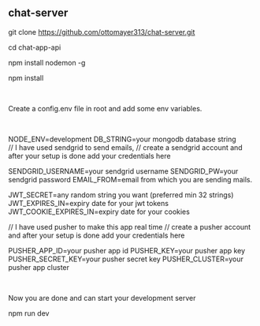 <h2>chat-server</h2>

git clone https://github.com/ottomayer313/chat-server.git

cd chat-app-api

npm install nodemon -g

npm install

<br/>

Create a config.env file in root and add some env variables.

<br/>

NODE_ENV=development
DB_STRING=your mongodb database string
<br/>
// I have used sendgrid to send emails,
// create a sendgrid account and after your setup is done add your credentials here

SENDGRID_USERNAME=your sendgrid username
SENDGRID_PW=your sendgrid password
EMAIL_FROM=email from which you are sending mails.

JWT_SECRET=any random string you want (preferred min 32 strings)
JWT_EXPIRES_IN=expiry date for your jwt tokens
JWT_COOKIE_EXPIRES_IN=expiry date for your cookies

// I have used pusher to make this app real time
// create a pusher account and after your setup is done add your credentials here

PUSHER_APP_ID=your pusher app id
PUSHER_KEY=your pusher app key
PUSHER_SECRET_KEY=your pusher secret key
PUSHER_CLUSTER=your pusher app cluster

<br>

Now you are done and can start your development server

npm run dev
